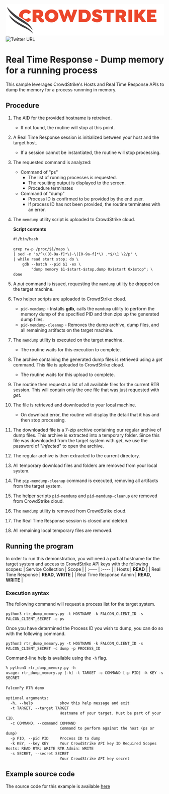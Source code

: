 ![CrowdStrike Falcon](https://raw.githubusercontent.com/CrowdStrike/falconpy/main/docs/asset/cs-logo.png)
![Twitter URL](https://img.shields.io/twitter/url?label=Follow%20%40CrowdStrike&style=social&url=https%3A%2F%2Ftwitter.com%2FCrowdStrike)

# Real Time Response - Dump memory for a running process
This sample leverages CrowdStrike's Hosts and Real Time Response APIs to dump the memory for a process runnning in memory.

## Procedure
1. The AID for the provided hostname is retreived.
    - If not found, the routine will stop at this point.
2. A Real Time Response session is initialized between your host and the target host.
    - If a session cannot be instantiated, the routine will stop processing.
3. The requested command is analyzed:
    * Command of "ps"
        - The list of running processes is requested.
        - The resulting output is displayed to the screen.
        - Procedure terminates
    * Command of "dump"
        - Process ID is confirmed to be provided by the end user.
        - If process ID has not been provided, the routine terminates with an error.
4. The `memdump` utility script is uploaded to CrowdStrike cloud.

    **Script contents**
    ```
    #!/bin/bash

    grep rw-p /proc/$1/maps \
    | sed -n 's/^\([0-9a-f]*\)-\([0-9a-f]*\) .*$/\1 \2/p' \
    | while read start stop; do \
        gdb --batch --pid $1 -ex \
            "dump memory $1-$start-$stop.dump 0x$start 0x$stop"; \
    done
    ```
5. A _put_ command is issued, requesting the `memdump` utility be dropped on the target machine.
6. Two helper scripts are uploaded to CrowdStrike cloud.
    - `pid-memdump` - Installs __gdb__, calls the `memdump` utility to perform the memory dump of the specified PID and then zips up the generated dump files.
    - `pid-memdump-cleanup` - Removes the dump archive, dump files, and all remaining artifacts on the target machine.
7. The `memdump` utility is executed on the target machine.
    - The routine waits for this execution to complete.
8. The archive containing the generated dump files is retrieved using a _get_ command. This file is uploaded to CrowdStrike cloud.
    - The routine waits for this upload to complete.
9. The routine then requests a list of all available files for the current RTR session. This will contain only the one file that was just requested with _get_.
10. The file is retrieved and downloaded to your local machine.
    - On download error, the routine will display the detail that it has and then stop processing.
11. The downloaded file is a 7-zip archive containing our regular archive of dump files. This archive is extracted into a temporary folder. Since this file was downloaded from the target system with _get_, we use the password of "_infected_" to open the archive.
12. The regular archive is then extracted to the current directory.
13. All temporary download files and folders are removed from your local system.
14. The `pip-memdump-cleanup` command is executed, removing all artifacts from the target system.
15. The helper scripts `pid-memdump` and `pid-memdump-cleanup` are removed from CrowdStrike cloud.
16. The `memdump` utility is removed from CrowdStrike cloud.
17. The Real Time Response session is closed and deleted.
18. All remaining local temporary files are removed.


## Running the program
In order to run this demonstration, you will need a partial hostname for the target system and access to CrowdStrike API keys with the following scopes:
| Service Collection | Scope |
| :---- | :---- |
| Hosts | __READ__ |
| Real Time Response | __READ__, __WRITE__ |
| Real Time Response Admin | __READ__, __WRITE__ |

### Execution syntax
The following command will request a process list for the target system.

```shell
python3 rtr_dump_memory.py -t HOSTNAME -k FALCON_CLIENT_ID -s FALCON_CLIENT_SECRET -c ps
```

Once you have determined the Process ID you wish to dump, you can do so with the following command.

```shell
python3 rtr_dump_memory.py -t HOSTNAME -k FALCON_CLIENT_ID -s FALCON_CLIENT_SECRET -c dump -p PROCESS_ID
```

Command-line help is available using the `-h` flag.

```shell
% python3 rtr_dump_memory.py -h
usage: rtr_dump_memory.py [-h] -t TARGET -c COMMAND [-p PID] -k KEY -s SECRET

FalconPy RTR demo

optional arguments:
  -h, --help            show this help message and exit
  -t TARGET, --target TARGET
                        Hostname of your target. Must be part of your CID.
  -c COMMAND, --command COMMAND
                        Command to perform against the host (ps or dump)
  -p PID, --pid PID     Process ID to dump
  -k KEY, --key KEY     Your CrowdStrike API key ID Required Scopes Hosts: READ RTR: WRITE RTR Admin: WRITE
  -s SECRET, --secret SECRET
                        Your CrowdStrike API key secret
```

## Example source code
The source code for this example is available [here](rtr_dump_memory.py)